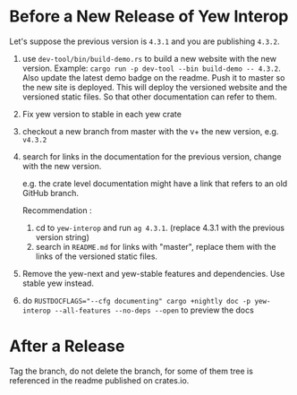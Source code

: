 # Before a New Release of Yew Interop

Let's suppose the previous version is `4.3.1` and you are publishing `4.3.2`.



1. use `dev-tool/bin/build-demo.rs` to build a new website with the new version.
Example: `cargo run -p dev-tool --bin build-demo -- 4.3.2`.
Also update the latest demo badge on the readme.
Push it to master so the new site is deployed.
This will deploy the versioned website and the versioned static files.
So that other documentation can refer to them.

2. Fix yew version to stable in each yew crate

3. checkout a new branch from master with the v+ the new version, e.g. `v4.3.2`

4. search for links in the documentation for the previous version, change with the new version.

    e.g. the crate level documentation might have a link that refers to an old GitHub branch.

    Recommendation : 
   1. cd to `yew-interop` and run `ag 4.3.1`. (replace 4.3.1 with the previous version string)
   2. search in `README.md` for links with "master",
   replace them with the links of the versioned static files.

5. Remove the yew-next and yew-stable features and dependencies.
Use stable yew instead.

6. do `RUSTDOCFLAGS="--cfg documenting" cargo +nightly doc -p yew-interop --all-features --no-deps --open`
to preview the docs

# After a Release

Tag the branch, do not delete the branch, 
for some of them tree is referenced in the readme published on crates.io.